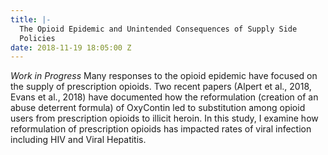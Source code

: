 ```yaml
---
title: |-
  The Opioid Epidemic and Unintended Consequences of Supply Side
  Policies
date: 2018-11-19 18:05:00 Z
---
```


*Work in Progress* Many responses to the opioid epidemic have focused on the supply of prescription opioids. Two recent papers (Alpert et al., 2018, Evans et al., 2018) have documented how the reformulation (creation of an abuse deterrent formula) of OxyContin led to substitution among opioid users from prescription opioids to illicit heroin. In this study, I examine how reformulation of prescription opioids has impacted rates of viral infection including HIV and Viral Hepatitis. 